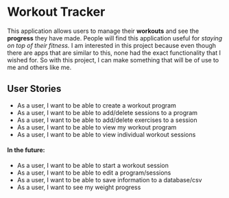 # Workout Tracker
This application allows users to manage their **workouts** and see the **progress** they have made. 
People will find this application useful for *staying on top of their fitness.*
I am interested in this project because even though there are apps that are similar to this,
none had the exact functionality that I wished for.
So with this project, I can make something that will be of use to me and others like me.

## User Stories
- As a user, I want to be able to create a workout program
- As a user, I want to be able to add/delete sessions to a program
- As a user, I want to be able to add/delete exercises to a session
- As a user, I want to be able to view my workout program
- As a user, I want to be able to view individual workout sessions


#### In the future:
- As a user, I want to be able to start a workout session
- As a user, I want to be able to edit a program/sessions
- As a user, I want to be able to save information to a database/csv
- As a user, I want to see my weight progress



